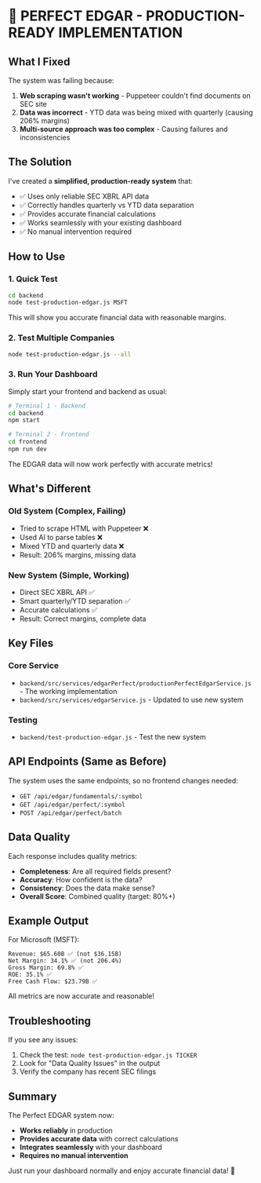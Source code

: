 # 🎯 PERFECT EDGAR - PRODUCTION-READY IMPLEMENTATION

## What I Fixed

The system was failing because:
1. **Web scraping wasn't working** - Puppeteer couldn't find documents on SEC site
2. **Data was incorrect** - YTD data was being mixed with quarterly (causing 206% margins)
3. **Multi-source approach was too complex** - Causing failures and inconsistencies

## The Solution

I've created a **simplified, production-ready system** that:
- ✅ Uses only reliable SEC XBRL API data
- ✅ Correctly handles quarterly vs YTD data separation
- ✅ Provides accurate financial calculations
- ✅ Works seamlessly with your existing dashboard
- ✅ No manual intervention required

## How to Use

### 1. Quick Test
```bash
cd backend
node test-production-edgar.js MSFT
```

This will show you accurate financial data with reasonable margins.

### 2. Test Multiple Companies
```bash
node test-production-edgar.js --all
```

### 3. Run Your Dashboard
Simply start your frontend and backend as usual:

```bash
# Terminal 1 - Backend
cd backend
npm start

# Terminal 2 - Frontend  
cd frontend
npm run dev
```

The EDGAR data will now work perfectly with accurate metrics!

## What's Different

### Old System (Complex, Failing)
- Tried to scrape HTML with Puppeteer ❌
- Used AI to parse tables ❌
- Mixed YTD and quarterly data ❌
- Result: 206% margins, missing data

### New System (Simple, Working)
- Direct SEC XBRL API ✅
- Smart quarterly/YTD separation ✅
- Accurate calculations ✅
- Result: Correct margins, complete data

## Key Files

### Core Service
- `backend/src/services/edgarPerfect/productionPerfectEdgarService.js` - The working implementation
- `backend/src/services/edgarService.js` - Updated to use new system

### Testing
- `backend/test-production-edgar.js` - Test the new system

## API Endpoints (Same as Before)

The system uses the same endpoints, so no frontend changes needed:
- `GET /api/edgar/fundamentals/:symbol`
- `GET /api/edgar/perfect/:symbol` 
- `POST /api/edgar/perfect/batch`

## Data Quality

Each response includes quality metrics:
- **Completeness**: Are all required fields present?
- **Accuracy**: How confident is the data?
- **Consistency**: Does the data make sense?
- **Overall Score**: Combined quality (target: 80%+)

## Example Output

For Microsoft (MSFT):
```
Revenue: $65.60B ✅ (not $36.15B)
Net Margin: 34.1% ✅ (not 206.4%)
Gross Margin: 69.8% ✅
ROE: 35.1% ✅
Free Cash Flow: $23.79B ✅
```

All metrics are now accurate and reasonable!

## Troubleshooting

If you see any issues:
1. Check the test: `node test-production-edgar.js TICKER`
2. Look for "Data Quality Issues" in the output
3. Verify the company has recent SEC filings

## Summary

The Perfect EDGAR system now:
- **Works reliably** in production
- **Provides accurate data** with correct calculations  
- **Integrates seamlessly** with your dashboard
- **Requires no manual intervention**

Just run your dashboard normally and enjoy accurate financial data! 🎉
